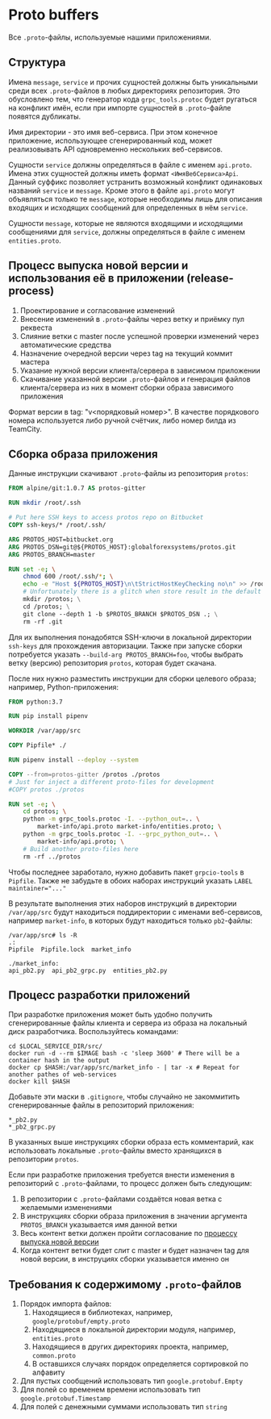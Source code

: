 # Proto buffers

Все `.proto`-файлы, используемые нашими приложениями.

## Структура

Имена `message`, `service` и прочих сущностей должны быть уникальными среди всех `.proto`-файлов в любых директориях репозитория. Это обусловлено тем, что генератор кода `grpc_tools.protoc` будет ругаться на конфликт имён, если при импорте сущностей в `.proto`-файле появятся дубликаты.

Имя директории - это имя веб-сервиса. При этом конечное приложение, использующее сгенерированный код, может реализовывать API одновременно нескольких веб-сервисов.

Сущности `service` должны определяться в файле с именем `api.proto`. Имена этих сущностей должны иметь формат `<ИмяВебСервиса>Api`. Данный суффикс позволяет устранить возможный конфликт одинаковых названий `service` и `message`. Кроме этого в файле `api.proto` могут объявляться только те `message`, которые необходимы лишь для описания входящих и исходящих сообщений для определенных в нём `service`.

Сущности `message`, которые не являются входящими и исходящими сообщениями для `service`, должны определяться в файле с именем `entities.proto`.

## Процесс выпуска новой версии и использования её в приложении (release-process)

1. Проектирование и согласование изменений
1. Внесение изменений в `.proto`-файлы через ветку и приёмку пул реквеста
1. Слияние ветки с master после успешной проверки изменений через автоматические средства
1. Назначение очередной версии через tag на текущий коммит мастера
1. Указание нужной версии клиента/сервера в зависимом приложении
1. Скачивание указанной версии `.proto`-файлов и генерация файлов клиента/сервера из них в момент сборки образа зависимого приложения

Формат версии в tag: "v<порядковый номер>". В качестве порядкового номера используется либо ручной счётчик, либо номер билда из TeamCity.

## Сборка образа приложения

Данные инструкции скачивают `.proto`-файлы из репозитория `protos`:

```dockerfile
FROM alpine/git:1.0.7 AS protos-gitter

RUN mkdir /root/.ssh

# Put here SSH keys to access protos repo on Bitbucket
COPY ssh-keys/* /root/.ssh/

ARG PROTOS_HOST=bitbucket.org
ARG PROTOS_DSN=git@${PROTOS_HOST}:globalforexsystems/protos.git
ARG PROTOS_BRANCH=master

RUN set -e; \
    chmod 600 /root/.ssh/*; \
    echo -e "Host ${PROTOS_HOST}\n\tStrictHostKeyChecking no\n" >> /root/.ssh/config; \
    # Unfortunately there is a glitch when store result in the default /git directory
    mkdir /protos; \
    cd /protos; \
    git clone --depth 1 -b $PROTOS_BRANCH $PROTOS_DSN .; \
    rm -rf .git
```

Для их выполнения понадобятся SSH-ключи в локальной директории `ssh-keys` для прохождения авторизации. Также при запуске сборки потребуется указать `--build-arg PROTOS_BRANCH=foo`, чтобы выбрать ветку (версию) репозитория `protos`, которая будет скачана.

После них нужно разместить инструкции для сборки целевого образа; например, Python-приложения:

```dockerfile
FROM python:3.7

RUN pip install pipenv

WORKDIR /var/app/src

COPY Pipfile* ./

RUN pipenv install --deploy --system

COPY --from=protos-gitter /protos ./protos
# Just for inject a different proto-files for development
#COPY protos ./protos

RUN set -e; \
    cd protos; \
    python -m grpc_tools.protoc -I. --python_out=.. \
        market-info/api.proto market-info/entities.proto; \
    python -m grpc_tools.protoc -I. --grpc_python_out=.. \
        market-info/api.proto; \
    # Build another proto-files here
    rm -rf ../protos
```

Чтобы последнее заработало, нужно добавить пакет `grpcio-tools` в `Pipfile`. Также не забудьте в обоих наборах инструкций указать `LABEL maintainer="..."`

В результате выполнения этих наборов инструкций в директории `/var/app/src` будут находиться поддиректории с именами веб-сервисов, например `market-info`, в которых будут находиться только `pb2`-файлы:

```
/var/app/src# ls -R
.:
Pipfile  Pipfile.lock  market_info

./market_info:
api_pb2.py  api_pb2_grpc.py  entities_pb2.py
```

## Процесс разработки приложений

При разработке приложения может быть удобно получить сгенерированные файлы клиента и сервера из образа на локальный диск разработчика. Воспользуйтесь командами:

```shell script
cd $LOCAL_SERVICE_DIR/src/
docker run -d --rm $IMAGE bash -c 'sleep 3600' # There will be a container hash in the output
docker cp $HASH:/var/app/src/market_info - | tar -x # Repeat for another pathes of web-services
docker kill $HASH
```

Добавьте эти маски в `.gitignore`, чтобы случайно не закоммитить сгенерированные файлы в репозиторий приложения:

```gitignore
*_pb2.py
*_pb2_grpc.py
```

В указанных выше инструкциях сборки образа есть комментарий, как использовать локальные `.proto`-файлы вместо хранящихся в репозитории `protos`.

Если при разработке приложения требуется внести изменения в репозиторий с `.proto`-файлами, то процесс должен быть следующим:

1. В репозитории с `.proto`-файлами создаётся новая ветка с желаемыми изменениями
1. В инструкциях сборки образа приложения в значении аргумента `PROTOS_BRANCH` указывается имя данной ветки
1. Весь контент ветки должен пройти согласование по [процессу выпуска новой версии](#release-process)
1. Когда контент ветки будет слит с master и будет назначен tag для новой версии, в инструциях сборки указывается именно он

## Требования к содержимому `.proto`-файлов

1. Порядок импорта файлов:
    1. Находящиеся в библиотеках, например, `google/protobuf/empty.proto`
    1. Находящиеся в локальной директории модуля, например, `entities.proto`
    1. Находящиеся в других директориях проекта, например, `common.proto`
    1. В оставшихся случаях порядок определяется сортировкой по алфавиту
1. Для пустых сообщений использовать тип `google.protobuf.Empty`
1. Для полей со временем времени использовать тип `google.protobuf.Timestamp`
1. Для полей с денежными суммами использовать тип `string`
